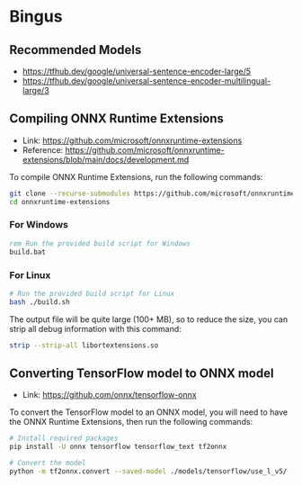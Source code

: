# Bingus

## Recommended Models

- <https://tfhub.dev/google/universal-sentence-encoder-large/5>
- <https://tfhub.dev/google/universal-sentence-encoder-multilingual-large/3>

## Compiling ONNX Runtime Extensions

- Link: <https://github.com/microsoft/onnxruntime-extensions>
- Reference: <https://github.com/microsoft/onnxruntime-extensions/blob/main/docs/development.md>

To compile ONNX Runtime Extensions, run the following commands:

```bash
git clone --recurse-submodules https://github.com/microsoft/onnxruntime-extensions.git
cd onnxruntime-extensions
```

### For Windows

```cmd
rem Run the provided build script for Windows
build.bat
```

### For Linux

```bash
# Run the provided build script for Linux
bash ./build.sh
```

The output file will be quite large (100+ MB), so to reduce the size, you can strip all debug information with this command:

```bash
strip --strip-all libortextensions.so
```

## Converting TensorFlow model to ONNX model

- Link: <https://github.com/onnx/tensorflow-onnx>

To convert the TensorFlow model to an ONNX model, you will need to have the ONNX Runtime Extensions, then run the following commands:

```bash
# Install required packages
pip install -U onnx tensorflow tensorflow_text tf2onnx

# Convert the model
python -m tf2onnx.convert --saved-model ./models/tensorflow/use_l_v5/ --output ./models/onnx/use_l_v5.onnx --load_op_libraries libortextensions.so --opset 17 --extra_opset ai.onnx.contrib:1
```
